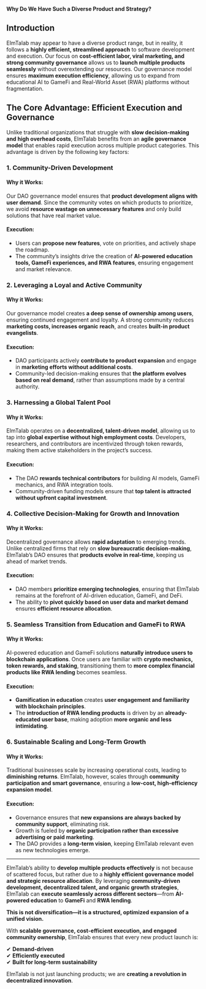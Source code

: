 **Why Do We Have Such a Diverse Product and Strategy?**

## **Introduction**

ElmTalab may appear to have a diverse product range, but in reality, it follows a **highly efficient, streamlined approach** to software development and execution. Our focus on **cost-efficient labor, viral marketing, and strong community governance** allows us to **launch multiple products seamlessly** without overextending our resources. Our governance model ensures **maximum execution efficiency**, allowing us to expand from educational AI to GameFi and Real-World Asset (RWA) platforms without fragmentation.

## **The Core Advantage: Efficient Execution and Governance**

Unlike traditional organizations that struggle with **slow decision-making and high overhead costs**, ElmTalab benefits from an **agile governance model** that enables rapid execution across multiple product categories. This advantage is driven by the following key factors:

### **1. Community-Driven Development**

#### **Why it Works:**

Our DAO governance model ensures that **product development aligns with user demand**. Since the community votes on which products to prioritize, we avoid **resource wastage on unnecessary features** and only build solutions that have real market value.

#### **Execution:**

- Users can **propose new features**, vote on priorities, and actively shape the roadmap.
- The community’s insights drive the creation of **AI-powered education tools, GameFi experiences, and RWA features**, ensuring engagement and market relevance.

### **2. Leveraging a Loyal and Active Community**

#### **Why it Works:**

Our governance model creates **a deep sense of ownership among users**, ensuring continued engagement and loyalty. A strong community reduces **marketing costs, increases organic reach**, and creates **built-in product evangelists**.

#### **Execution:**

- DAO participants actively **contribute to product expansion** and engage in **marketing efforts without additional costs**.
- Community-led decision-making ensures that **the platform evolves based on real demand**, rather than assumptions made by a central authority.

### **3. Harnessing a Global Talent Pool**

#### **Why it Works:**

ElmTalab operates on a **decentralized, talent-driven model**, allowing us to tap into **global expertise without high employment costs**. Developers, researchers, and contributors are incentivized through token rewards, making them active stakeholders in the project’s success.

#### **Execution:**

- The DAO **rewards technical contributors** for building AI models, GameFi mechanics, and RWA integration tools.
- Community-driven funding models ensure that **top talent is attracted without upfront capital investment**.

### **4. Collective Decision-Making for Growth and Innovation**

#### **Why it Works:**

Decentralized governance allows **rapid adaptation** to emerging trends. Unlike centralized firms that rely on **slow bureaucratic decision-making**, ElmTalab’s DAO ensures that **products evolve in real-time**, keeping us ahead of market trends.

#### **Execution:**

- DAO members **prioritize emerging technologies**, ensuring that ElmTalab remains at the forefront of AI-driven education, GameFi, and DeFi.
- The ability to **pivot quickly based on user data and market demand** ensures **efficient resource allocation**.

### **5. Seamless Transition from Education and GameFi to RWA**

#### **Why it Works:**

AI-powered education and GameFi solutions **naturally introduce users to blockchain applications**. Once users are familiar with **crypto mechanics, token rewards, and staking**, transitioning them to **more complex financial products like RWA lending** becomes seamless.

#### **Execution:**

- **Gamification in education** creates **user engagement and familiarity with blockchain principles**.
- The **introduction of RWA lending products** is driven by an **already-educated user base**, making adoption **more organic and less intimidating**.

### **6. Sustainable Scaling and Long-Term Growth**

#### **Why it Works:**

Traditional businesses scale by increasing operational costs, leading to **diminishing returns**. ElmTalab, however, scales through **community participation and smart governance**, ensuring a **low-cost, high-efficiency expansion model**.

#### **Execution:**

- Governance ensures that **new expansions are always backed by community support**, eliminating risk.
- Growth is fueled by **organic participation rather than excessive advertising or paid marketing**.
- The DAO provides a **long-term vision**, keeping ElmTalab relevant even as new technologies emerge.

---


ElmTalab’s ability to **develop multiple products effectively** is not because of scattered focus, but rather due to a **highly efficient governance model and strategic resource allocation**. By leveraging **community-driven development, decentralized talent, and organic growth strategies**, ElmTalab can **execute seamlessly across different sectors**—from **AI-powered education** to **GameFi** and **RWA lending**.

**This is not diversification—it is a structured, optimized expansion of a unified vision.**

With **scalable governance, cost-efficient execution, and engaged community ownership**, ElmTalab ensures that every new product launch is:


✔ **Demand-driven**\
✔ **Efficiently executed**\
✔ **Built for long-term sustainability**

ElmTalab is not just launching products; we are **creating a revolution in decentralized innovation**.

